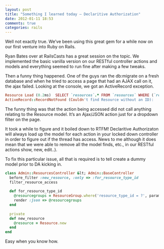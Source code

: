 ```yaml
---
layout: post
title: "Something I learned today – Declaritive Authorization"
date: 2012-01-11 18:53
comments: true
categories: rails
---
```

Well not exactly true.  We’ve been using this great gem for a while now on our first venture into Ruby on Rails.

Ryan Bates over at RailsCasts has a great session on the topic.  We implemented the basic vanilla version on our RESTful controller actions and models and everything seemed to run fine after making a few tweaks.
<!--more-->
Then a funny thing happened.  One of the guys ran the db:migrate on a fresh database and when he tried to access a page that had an AJAX call on it, the ajax failed.  Looking at the console, we got an ActiveRecord exception.

```ruby
Resource Load (0.2ms)  SELECT `resources`.* FROM `resources` WHERE (`resources`.`id` = 1) LIMIT 1
ActiveRecord::RecordNotFound (Couldn't find Resource without an ID):
```

The funny thing was that the action being accessed did not call anything relating to the Resource model.  It’s an Ajax/JSON action just for a dropdown filter on the page.

It took a while to figure and it boiled down to RTFM!  Declaritive Authorizaton will always load up the model for each action in your locked down controller in order to figure out if the thread has access.  News to me although it does mean that we were able to remove all the model finds, etc., in our RESTful actions show, new, edit..).

To fix this particular issue, all that is required is to tell create a dummy model prior to DA kicking in.

```ruby
class Admin::ResourcesController &lt; Admin::BaseController
  before_filter :new_resource, :only => :for_resource_type_id
  filter_resource_access
   
  def for_resource_type_id
    @resourcegroups = ResourceGroup.where('resource_type_id = ?', params[:id])
    render :json => @resourcegroups
  end
   
  private
  def new_resource
    @resource = Resource.new
  end
end
```

Easy when you know how.